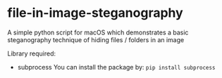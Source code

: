 # file-in-image-steganography
A simple python script for macOS which demonstrates a basic steganography technique of hiding files / folders in an image

Library required:
- subprocess
You can install the package by: ```pip install subprocess```
